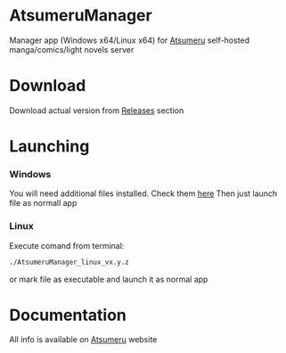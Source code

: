 # AtsumeruManager

Manager app (Windows x64/Linux x64) for [Atsumeru](https://github.com/AtsumeruDev/Atsumeru) self-hosted manga/comics/light novels server

# Download

Download actual version from [Releases](https://github.com/AtsumeruDev/AtsumeruManager/releases) section

# Launching

### Windows
You will need additional files installed. Check them [here](https://atsumeru.xyz/installation/#additional-required-applications)
Then just launch file as normall app

### Linux
Execute comand from terminal:
```bash
./AtsumeruManager_linux_vx.y.z
```
or mark file as executable and launch it as normal app

# Documentation 

All info is available on [Atsumeru](https://atsumeru.xyz) website
